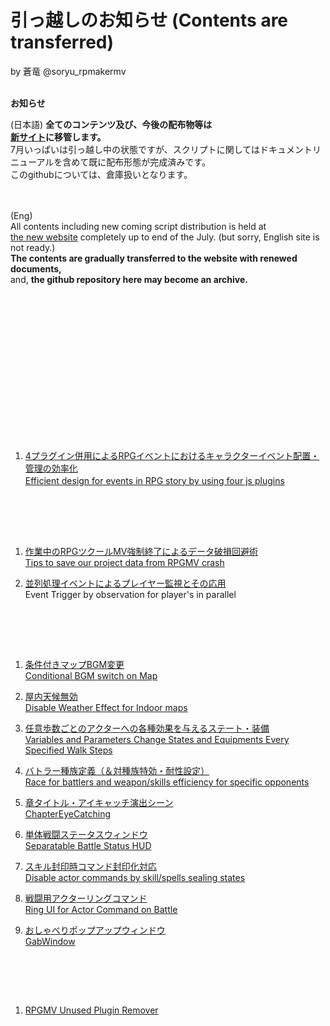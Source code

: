 # 引っ越しのお知らせ (Contents are transferred)

by 蒼竜 @soryu_rpmakermv    
<br>


**お知らせ** <br>

(日本語)
**全てのコンテンツ及び、今後の配布物等は**<br>
**[新サイト](http://dragonflare.dip.jp/dcave/)に移管します。**<br>
7月いっぱいは引っ越し中の状態ですが、スクリプトに関してはドキュメントリニューアルを含めて既に配布形態が完成済みです。<br>
このgithubについては、倉庫扱いとなります。<br><br><br>

(Eng)<br>
All contents including new coming script distribution is held at <br>
[the new website](http://dragonflare.dip.jp/dcave/) completely up to end of the July. (but sorry, English site is not ready.) <br>
**The contents are gradually transferred to the website with renewed documents,** <br>
and, **the github repository here may become an archive.**


<br><br><br><br><br><br><br><br><br><br><br>





<br>


<br>

1. [4プラグイン併用によるRPGイベントにおけるキャラクターイベント配置・管理の効率化](https://github.com/soryu-rmv/rmv_tech01)     
[Efficient design for events in RPG story by using four js plugins](https://github.com/soryu-rmv/rmv_tech01/blob/master/en.md)　    


<br><br>




<br>

1. [作業中のRPGツクールMV強制終了によるデータ破損回避術](https://github.com/soryu-rmv/rpgmv_crash)     
   [Tips to save our project data from RPGMV crash](https://github.com/soryu-rmv/rpgmv_crash/blob/master/en.md)    
   

2. [並列処理イベントによるプレイヤー監視とその応用](https://github.com/soryu-rmv/rpgmv_parallel)     
   Event Trigger by observation for player's in parallel   




<br><br>

<br>

1. [条件付きマップBGM変更](https://github.com/soryu-rmv/MapBGM_EventSwitch)    
   [Conditional BGM switch on Map](https://github.com/soryu-rmv/MapBGM_EventSwitch/blob/master/en.md)   
   
2. [屋内天候無効](https://github.com/soryu-rmv/Outdoor_Weather)    
   [Disable Weather Effect for Indoor maps](https://github.com/soryu-rmv/Outdoor_Weather/blob/master/en.md)   
   
3. [任意歩数ごとのアクターへの各種効果を与えるステート・装備](https://github.com/soryu-rmv/ParameterEffectsByWalk)   
   [Variables and Parameters Change States and Equipments Every Specified Walk Steps](https://github.com/soryu-rmv/ParameterEffectsByWalk/blob/master/en.md)   

4. [バトラー種族定義（＆対種族特効・耐性設定）](https://github.com/soryu-rmv/race4battler) <br>
   [Race for battlers and weapon/skills efficiency for specific opponents](https://github.com/soryu-rmv/race4battler/blob/master/en.md)

5. [章タイトル・アイキャッチ演出シーン](https://github.com/soryu-rmv/ChapterTitleScene) <br>
   [ChapterEyeCatching](https://github.com/soryu-rmv/ChapterTitleScene/blob/master/en.md) <br>

6. [単体戦闘ステータスウィンドウ](https://github.com/soryu-rmv/BattleStatusHUD) <br>
   [Separatable Battle Status HUD](https://github.com/soryu-rmv/BattleStatusHUD/blob/master/en.md) <br>
   
7. [スキル封印時コマンド封印化対応](https://github.com/soryu-rmv/IsEnabled_SkillTypes/tree/master)  <br>
   [Disable actor commands by skill/spells sealing states](https://github.com/soryu-rmv/IsEnabled_SkillTypes/blob/master/en.md)   <br>

8. [戦闘用アクターリングコマンド](https://github.com/soryu-rmv/BattleRingCommands)  <br>
   [Ring UI for Actor Command on Battle](https://github.com/soryu-rmv/BattleRingCommands/blob/master/en.md)  <br>
   
9. [おしゃべりポップアップウィンドウ](https://github.com/soryu-rmv/GabWindow)  <br>
   [GabWindow](https://github.com/soryu-rmv/GabWindow/blob/master/en.md)  <br>
     
   
   
<br>


<br><br>





1. [RPGMV Unused Plugin Remover](https://github.com/soryu-rmv/RUPR)
 
